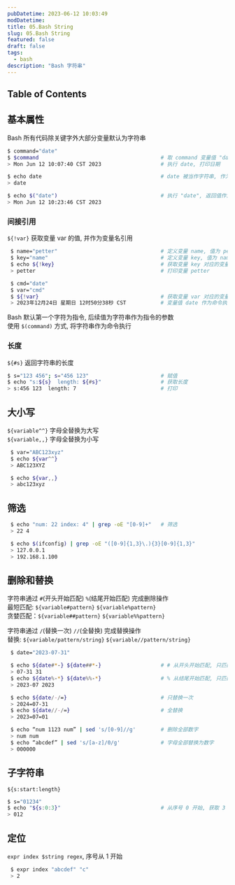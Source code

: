 ```yaml
---
pubDatetime: 2023-06-12 10:03:49
modDatetime:
title: 05.Bash String
slug: 05.Bash String
featured: false
draft: false
tags:
  - bash
description: "Bash 字符串"
---
```


## Table of Contents

## 基本属性

Bash 所有代码除关键字外大部分变量默认为字符串

```bash
$ command="date"
$ $command                                       # 取 command 变量值 "date", "date" 作为命令执行
> Mon Jun 12 10:07:40 CST 2023                   # 执行 date, 打印日期

$ echo date                                      # date 被当作字符串, 作为 echo 的参数
> date

$ echo $("date")                                 # 执行 "date", 返回值作为 echo 的参数
> Mon Jun 12 10:23:46 CST 2023
```

### 间接引用

`${!var}` 获取变量 var 的值, 并作为变量名引用

```bash
 $ name="petter"                                 # 定义变量 name, 值为 petter
 $ key="name"                                    # 定义变量 key, 值为 name
 $ echo ${!key}                                  # 获取变量 key 对应的变量名, 并对该变量取值
 > petter                                        # 打印变量 petter

 $ cmd="date"
 $ var="cmd"
 $ ${!var}                                       # 获取变量 var 对应的变量名, 并对该变量取值
 > 2023年12月24日 星期日 12时50分38秒 CST           # 变量值 date 作为命令执行, 打印日期
```

Bash 默认第一个字符为指令, 后续值为字符串作为指令的参数  
使用 `$(command)` 方式, 将字符串作为命令执行

### 长度

`${#s}` 返回字符串的长度

```bash
$ s="123 456"; s="456 123"                       # 赋值
$ echo "s:${s}  length: ${#s}"                   # 获取长度
> s:456 123  length: 7                           # 打印
```

## 大小写

`${variable^^}` 字母全替换为大写  
`${variable,,}` 字母全替换为小写

```bash
 $ var="ABC123xyz"
 $ echo ${var^^}
 > ABC123XYZ

 $ echo ${var,,}
 > abc123xyz
```

## 筛选

```bash
 $ echo "num: 22 index: 4" | grep -oE "[0-9]+"   # 筛选
 > 22 4

 $ echo $(ifconfig) | grep -oE "([0-9]{1,3}\.){3}[0-9]{1,3}"
 > 127.0.0.1
 > 192.168.1.100
```

## 删除和替换

字符串通过 `#`(开头开始匹配) `%`(结尾开始匹配) 完成删除操作  
最短匹配: `${variable#pattern}` `${variable%pattern}`  
贪婪匹配：`${variable##pattern}` `${variable%%pattern}`

字符串通过 `/`(替换一次) `//`(全替换) 完成替换操作  
替换: `${variable/pattern/string}` `${variable//pattern/string}`

```bash
 $ date="2023-07-31"

 $ echo ${date#*-} ${date##*-}                   # # 从开头开始匹配, 只匹配最短内容 ## 贪婪匹配
 > 07-31 31
 $ echo ${date%-*} ${date%%-*}                   # % 从结尾开始匹配, 只匹配最短内容 %% 贪婪匹配
 > 2023-07 2023

 $ echo ${date/-/=}                              # 只替换一次
 > 2024=07-31
 $ echo ${date//-/=}                             # 全替换
 > 2023=07=01

 $ echo “num 1123 num” | sed 's/[0-9]//g'        # 删除全部数字
 > num num
 $ echo “abcdef” | sed 's/[a-z]/0/g'             # 字母全部替换为数字
 > 000000
```

## 子字符串

`${s:start:length}`

```bash
$ s="01234"
$ echo "${s:0:3}"                                # 从序号 0 开始, 获取 3 个长度
> 012
```

## 定位

`expr index $string regex`, 序号从 1 开始

```bash
 $ expr index "abcdef" "c"
 > 2
```
